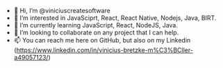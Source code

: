 - 👋 Hi, I’m @viniciuscreatesoftware
- 👀 I’m interested in JavaSciprt, React, React Native, Nodejs, Java, BIRT. 
- 🌱 I’m currently learning JavaScript, React, NodeJS, Java. 
- 💞️ I’m looking to collaborate on any project that I can help.  
- 📫 You can reach me here on GitHub, but also on my Linkedin (https://www.linkedin.com/in/vinicius-bretzke-m%C3%BCller-a49057123/)

<!---
viniciuscreatesoftware/viniciuscreatesoftware is a ✨ special ✨ repository because its `README.md` (this file) appears on your GitHub profile.
You can click the Preview link to take a look at your changes.
--->
